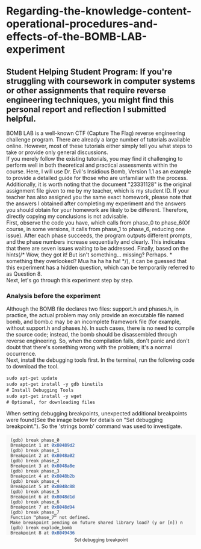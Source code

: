 # Regarding-the-knowledge-content-operational-procedures-and-effects-of-the-BOMB-LAB-experiment
## Student Helping Student Program: If you're struggling with coursework in computer systems or other assignments that require reverse engineering techniques, you might find this personal report and reflection I submitted helpful.
BOMB LAB is a well-known CTF (Capture The Flag) reverse engineering challenge program. There are already a large number of tutorials available online. However, most of these tutorials either simply tell you what steps to take or provide only general discussions.<br>
If you merely follow the existing tutorials, you may find it challenging to perform well in both theoretical and practical assessments within the course. Here, I will use Dr. Evil's Insidious Bomb, Version 1.1 as an example to provide a detailed guide for those who are unfamiliar with the process.<br>
Additionally, it is worth noting that the document "23331128" is the original assignment file given to me by my teacher, which is my student ID. If your teacher has also assigned you the same exact homework, please note that the answers I obtained after completing my experiment and the answers you should obtain for your homework are likely to be different. Therefore, directly copying my conclusions is not advisable.<br>
First, observe the code you have, which calls from phase_0 to phase_6(Of course, in some versions, it calls from phase_1 to phase_6, reducing one issue). After each phase succeeds, the program outputs different prompts, and the phase numbers increase sequentially and clearly. This indicates that there are seven issues waiting to be addressed. Finally, based on the hints(/* Wow, they got it!  But isn't something... missing?  Perhaps. * something they overlooked?  Mua ha ha ha ha! */), it can be guessed that this experiment has a hidden question, which can be temporarily referred to as Question 8.<br>
Next, let's go through this experiment step by step.<br>

### Analysis before the experiment
Although the BOMB file declares two files: support.h and phases.h, in practice, the actual problem may only provide an executable file named bomb, and bomb.c may be an incomplete framework file (for example, without support.h and phases.h). In such cases, there is no need to compile the source code; instead, the bomb should be disassembled through reverse engineering. So, when the compilation fails, don't panic and don't doubt that there's something wrong with the problem; it's a normal occurrence.<br>
Next, install the debugging tools first. In the terminal, run the following code to download the tool. <br>
```
sudo apt-get update
sudo apt-get install -y gdb binutils
# Install Debugging Tools
sudo apt-get install -y wget
# Optional, for downloading files
```
When setting debugging breakpoints, unexpected additional breakpoints were found(See the image below for details on "Set debugging breakpoint."). So the 'strings bomb' command was used to investigate.<br>
<div align="center">
  <img src="./Set debugging breakpoint.png" alt="Set debugging breakpoint">
  <br>
  <small>Set debugging breakpoint</small>
</div>
